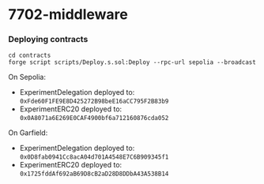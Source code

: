 # 7702-middleware

### Deploying contracts

```
cd contracts
forge script scripts/Deploy.s.sol:Deploy --rpc-url sepolia --broadcast
```

On Sepolia:
- ExperimentDelegation deployed to: `0xFde60F1FE9E8D425272B98beE16aCC795F2B83b9`
- ExperimentERC20 deployed to: `0x0A8071a6E269E0CAF4900bf6a712160876cda052`

On Garfield:
- ExperimentDelegation deployed to: `0x0D8fab0941Cc8acA04d701A4548E7C6B909345f1`
- ExperimentERC20 deployed to: `0x1725fddAf692aB69D8cB2aD28D8DDbA43A538B14`